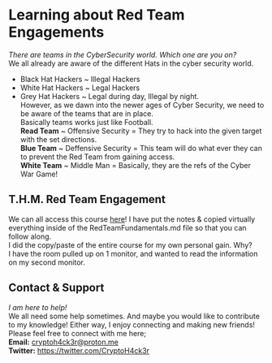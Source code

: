 # Learning about Red Team Engagements  
*There are teams in the CyberSecurity world. Which one are you on?*  
We all already are aware of the different Hats in the cyber security world.  
* Black Hat Hackers ~ Illegal Hackers  
* White Hat Hackers ~ Legal Hackers  
* Grey Hat Hackers ~ Legal during day, Illegal by night.  
However, as we dawn into the newer ages of Cyber Security, we need to be aware of the teams that are in place.  
Basically teams works just like Football.  
**Read Team** ~ Offensive Security = They try to hack into the given target with the set directions.  
**Blue Team** ~ Deffensive Security = This team will do what ever they can to prevent the Red Team from gaining access.  
**White Team** ~ Middle Man = Basically, they are the refs of the Cyber War Game!  
  
## T.H.M. Red Team Engagement  
We can all access this course [here](https://tryhackme.com/room/redteamengagements)! I have put the notes & copied virtually everything inside of the RedTeamFundamentals.md file so that you can follow along.  
I did the copy/paste of the entire course for my own personal gain. Why?  
I have the room pulled up on 1 monitor, and wanted to read the information on my second monitor.  
  
## Contact & Support  
*I am here to help!*  
We all need some help sometimes. And maybe you would like to contribute to my knowledge! Either way, I enjoy connecting and making new friends!  
Please feel free to connect with me here;  
**Email:** cryptoh4ck3r@proton.me  
**Twitter:** https://twitter.com/CryptoH4ck3r  

